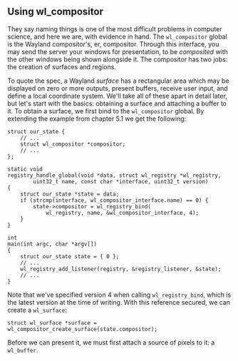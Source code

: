 ## Using wl_compositor

They say naming things is one of the most difficult problems in computer
science, and here we are, with evidence in hand. The `wl_compositor` global is
the Wayland compositor's, er, compositor. Through this interface, you may
send the server your windows for presentation, to be *composited* with the
other windows being shown alongside it. The compositor has two jobs: the
creation of surfaces and regions.

To quote the spec, a Wayland *surface* has a rectangular area which may be
displayed on zero or more outputs, present buffers, receive user input, and
define a local coordinate system. We'll take all of these apart in detail later,
but let's start with the basics: obtaining a surface and attaching a buffer to
it. To obtain a surface, we first bind to the `wl_compositor` global. By
extending the example from chapter 5.1 we get the following:

```
struct our_state {
    // ...
    struct wl_compositor *compositor;
    // ...
};

static void
registry_handle_global(void *data, struct wl_registry *wl_registry,
		uint32_t name, const char *interface, uint32_t version)
{
    struct our_state *state = data;
    if (strcmp(interface, wl_compositor_interface.name) == 0) {
        state->compositor = wl_registry_bind(
            wl_registry, name, &wl_compositor_interface, 4);
    }
}

int
main(int argc, char *argv[])
{
    struct our_state state = { 0 };
    // ...
    wl_registry_add_listener(registry, &registry_listener, &state);
    // ...
}
```

Note that we've specified version 4 when calling `wl_registry_bind`, which is
the latest version at the time of writing. With this reference secured, we can
create a `wl_surface`:

```
struct wl_surface *surface = wl_compositor_create_surface(state.compositor);
```

Before we can present it, we must first attach a source of pixels to it: a
`wl_buffer`.
